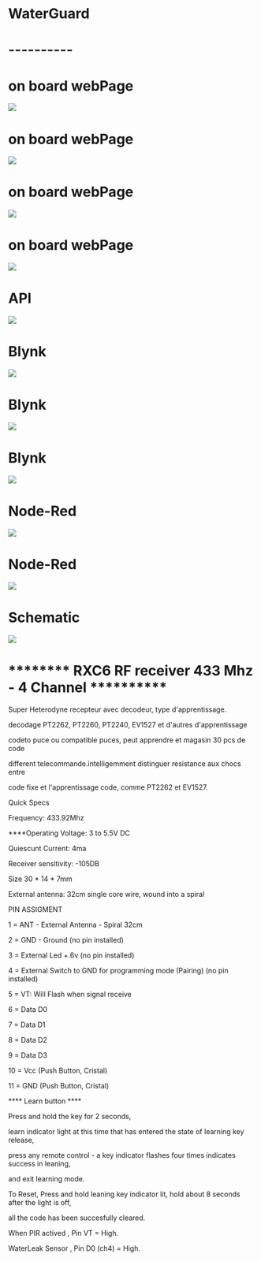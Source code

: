 # WaterGuard
# ----------
# on board webPage
![](Images/1.png)
# on board webPage
![](Images/2.png)
# on board webPage
![](Images/3.png)
# on board webPage
![](Images/4.png)
# API
![](Images/api.png)
# Blynk
![](Images/5.png)
# Blynk
![](Images/6.png)
# Blynk
![](Images/7.png)
# Node-Red
![](Images/waterguard_node-red.png)
# Node-Red
![](Images/Node-Red_Dashboard.png)

# Schematic
![](Images/Schematic.png)









# ******** RXC6 RF receiver 433 Mhz - 4 Channel **********
<p>Super Heterodyne recepteur avec decodeur, type d'apprentissage.</p>
<p>decodage PT2262, PT2260, PT2240, EV1527 et d'autres d'apprentissage</p>
<p>codeto puce ou compatible puces, peut apprendre et magasin 30 pcs de code</p>
<p>different telecommande.intelligemment distinguer resistance aux chocs entre</p>
<p>code fixe et l'apprentissage code, comme PT2262 et EV1527.</p>
<p>Quick Specs</p>
<p>Frequency: 433.92Mhz</p>
****Operating Voltage: 3 to 5.5V DC</p>
<p>Quiescunt Current: 4ma</p>
<p>Receiver sensitivity: -105DB</p>
<p>Size 30 * 14 * 7mm</p>
<p>External antenna: 32cm single core wire, wound into a spiral</p>
<p>PIN ASSIGMENT</p>
<p>1 = ANT - External Antenna - Spiral 32cm</p>
<p>2 = GND - Ground (no pin installed)</p>
<p>3 = External Led +.6v (no pin installed)</p>
<p>4 = External Switch to GND for programming mode (Pairing) (no pin installed)</p>
<p>5 = VT: Will Flash when signal receive</p>
<p>6 = Data D0</p>
<p>7 = Data D1</p>
<p>8 = Data D2</p>
<p>9 = Data D3</p>
<p>10 = Vcc (Push Button, Cristal)</p>
<p>11 = GND (Push Button, Cristal)</p>

<p>**** Learn button ****</p>
<p>Press and hold the key for 2 seconds,</p>
<p>learn indicator light at this time that has entered the state of learning key release,</p>
<p>press any remote control - a key indicator flashes four times indicates success in leaning,</p>
<p>and exit learning mode.</p>
<p>To Reset, Press and hold leaning key indicator lit, hold about 8 seconds after the light is off,</p>
<p>all the code has been succesfully cleared.</p>
<p>When PIR actived , Pin VT = High.</p>
<p>WaterLeak Sensor , Pin D0 (ch4) = High.</p>





